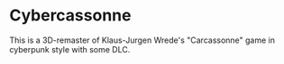 # Cybercassonne
This is a 3D-remaster of Klaus-Jurgen Wrede's "Carcassonne" game in cyberpunk style with some DLC.
